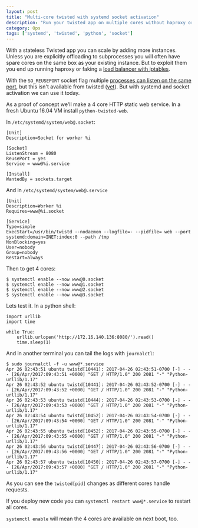 ```yaml
---
layout: post
title: "Multi-core twisted with systemd socket activation"
description: "Run your twisted app on multiple cores without haproxy or iptables magic"
category: Ops
tags: ['systemd', 'twisted', 'python', 'socket']
---
```


With a stateless Twisted app you can scale by adding more instances. Unless you are explicitly offloading to subprocesses you will often have spare cores on the same box as your existing instance. But to exploit them you end up running haproxy or faking a [load balancer with iptables](https://www.webair.com/community/simple-stateful-load-balancer-with-iptables-and-nat/).

With the `SO_REUSEPORT` socket flag multiple [processes can listen on the same port](https://lwn.net/Articles/542629/), but this isn't available from twisted ([yet](https://github.com/twisted/twisted/pull/759)). But with systemd and socket activation we can use it today.

As a proof of concept we'll make a 4 core HTTP static web service. In a fresh Ubuntu 16.04 VM install `python-twisted-web`.

In `/etc/systemd/system/web@.socket`:

```
[Unit]
Description=Socket for worker %i

[Socket]
ListenStream = 8080
ReusePort = yes
Service = www@%i.service

[Install]
WantedBy = sockets.target
```

And in `/etc/systemd/system/web@.service`

```
[Unit]
Description=Worker %i
Requires=www@%i.socket

[Service]
Type=simple
ExecStart=/usr/bin/twistd --nodaemon --logfile=- --pidfile= web --port systemd:domain=INET:index:0 --path /tmp
NonBlocking=yes
User=nobody
Group=nobody
Restart=always
```

Then to get 4 cores:

```
$ systemctl enable --now www@0.socket
$ systemctl enable --now www@1.socket
$ systemctl enable --now www@2.socket
$ systemctl enable --now www@3.socket
```

Lets test it. In a python shell:

```
import urllib
import time

while True:
    urllib.urlopen('http://172.16.140.136:8080/').read()
    time.sleep(1)
```

And in another terminal you can tail the logs with `journalctl`:

```
$ sudo journalctl -f -u www@*.service
Apr 26 02:43:51 ubuntu twistd[10441]: 2017-04-26 02:43:51-0700 [-] - - - [26/Apr/2017:09:43:51 +0000] "GET / HTTP/1.0" 200 2081 "-" "Python-urllib/1.17"
Apr 26 02:43:52 ubuntu twistd[10441]: 2017-04-26 02:43:52-0700 [-] - - - [26/Apr/2017:09:43:52 +0000] "GET / HTTP/1.0" 200 2081 "-" "Python-urllib/1.17"
Apr 26 02:43:53 ubuntu twistd[10444]: 2017-04-26 02:43:53-0700 [-] - - - [26/Apr/2017:09:43:53 +0000] "GET / HTTP/1.0" 200 2081 "-" "Python-urllib/1.17"
Apr 26 02:43:54 ubuntu twistd[10452]: 2017-04-26 02:43:54-0700 [-] - - - [26/Apr/2017:09:43:54 +0000] "GET / HTTP/1.0" 200 2081 "-" "Python-urllib/1.17"
Apr 26 02:43:55 ubuntu twistd[10452]: 2017-04-26 02:43:55-0700 [-] - - - [26/Apr/2017:09:43:55 +0000] "GET / HTTP/1.0" 200 2081 "-" "Python-urllib/1.17"
Apr 26 02:43:56 ubuntu twistd[10447]: 2017-04-26 02:43:56-0700 [-] - - - [26/Apr/2017:09:43:56 +0000] "GET / HTTP/1.0" 200 2081 "-" "Python-urllib/1.17"
Apr 26 02:43:57 ubuntu twistd[10450]: 2017-04-26 02:43:57-0700 [-] - - - [26/Apr/2017:09:43:57 +0000] "GET / HTTP/1.0" 200 2081 "-" "Python-urllib/1.17"
```

As you can see the `twisted[pid]` changes as different cores handle requests.

If you deploy new code you can `systemctl restart www@*.service` to restart all cores.

`systemctl enable` will mean the 4 cores are available on next boot, too.
